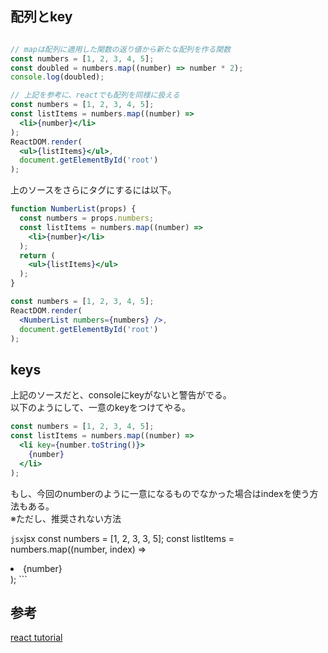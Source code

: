 ## 配列とkey

```jsx

// mapは配列に適用した関数の返り値から新たな配列を作る関数
const numbers = [1, 2, 3, 4, 5];
const doubled = numbers.map((number) => number * 2);
console.log(doubled);

// 上記を参考に、reactでも配列を同様に扱える
const numbers = [1, 2, 3, 4, 5];
const listItems = numbers.map((number) =>
  <li>{number}</li>
);
ReactDOM.render(
  <ul>{listItems}</ul>,
  document.getElementById('root')
);
```

上のソースをさらにタグにするには以下。

```jsx
function NumberList(props) {
  const numbers = props.numbers;
  const listItems = numbers.map((number) =>
    <li>{number}</li>
  );
  return (
    <ul>{listItems}</ul>
  );
}

const numbers = [1, 2, 3, 4, 5];
ReactDOM.render(
  <NumberList numbers={numbers} />,
  document.getElementById('root')
);
```

## keys

上記のソースだと、consoleにkeyがないと警告がでる。  
以下のようにして、一意のkeyをつけてやる。

```jsx
const numbers = [1, 2, 3, 4, 5];
const listItems = numbers.map((number) =>
  <li key={number.toString()}>
    {number}
  </li>
);
```

もし、今回のnumberのように一意になるものでなかった場合はindexを使う方法もある。  
※ただし、推奨されない方法

```jsx```jsx
const numbers = [1, 2, 3, 3, 5];
const listItems = numbers.map((number, index) =>
  <li key={index}>
    {number}
  </li>
);
```



## 参考

[react tutorial][*1]


[*1]:https://facebook.github.io/react/docs/lists-and-keys.html